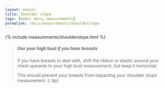 ```yaml
---
layout: onecol
title: Shoulder slope
tags: [maker docs, measurements]
permalink: /docs/measurements/shoulderslope
---
```

{% include measurements/shoulderslope.html %}

> ##### Use your high bust if you have breasts
>
> If you have breasts to deal with, shift the ribbon or elastic around your chest
> upwards to your high bust measurement, but keep it horizontal.
>
> This should prevent your breasts from impacting your shoulder slope measurement.
{:.tip}
